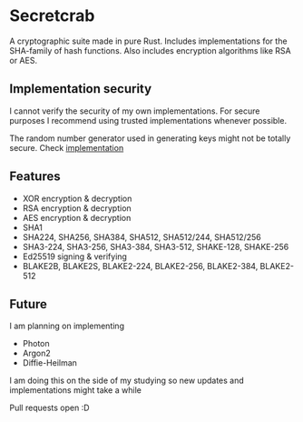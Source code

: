 # Secretcrab

A cryptographic suite made in pure Rust. Includes implementations for the SHA-family of hash functions.
Also includes encryption algorithms like RSA or AES.

## Implementation security

I cannot verify the security of my own implementations. For secure purposes I recommend using trusted implementations whenever possible.

The random number generator used in generating keys might not be totally secure. Check [implementation](https://docs.rs/rand/0.8.5/rand/rngs/struct.OsRng.html)

## Features

- XOR encryption & decryption
- RSA encryption & decryption
- AES encryption & decryption
- SHA1
- SHA224, SHA256, SHA384, SHA512, SHA512/244, SHA512/256
- SHA3-224, SHA3-256, SHA3-384, SHA3-512, SHAKE-128, SHAKE-256
- Ed25519 signing & verifying
- BLAKE2B, BLAKE2S, BLAKE2-224, BLAKE2-256, BLAKE2-384, BLAKE2-512

## Future

I am planning on implementing

- Photon
- Argon2
- Diffie-Heilman

I am doing this on the side of my studying so new updates and implementations might take a while

Pull requests open :D
